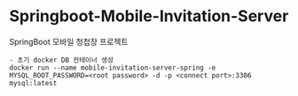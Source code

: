 # Springboot-Mobile-Invitation-Server

SpringBoot 모바일 청첩장 프로젝트

```
- 초기 docker DB 컨테이너 생성
docker run --name mobile-invitation-server-spring -e MYSQL_ROOT_PASSWORD=<root password> -d -p <connect port>:3306 mysql:latest



